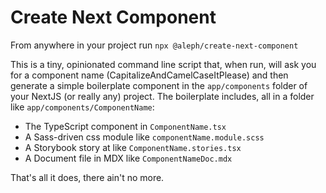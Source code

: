 # Create Next Component

From anywhere in your project run `npx @aleph/create-next-component`

This is a tiny, opinionated command line script that, when run, will ask you
for a component name (CapitalizeAndCamelCaseItPlease) and then generate a simple
boilerplate component in the `app/components` folder of your NextJS (or really any)
project. The boilerplate includes, all in a folder like `app/components/ComponentName`:
- The TypeScript component in `ComponentName.tsx`
- A Sass-driven css module like `componentName.module.scss`
- A Storybook story at like `ComponentName.stories.tsx`
- A Document file in MDX like `ComponentNameDoc.mdx`

That's all it does, there ain't no more. 